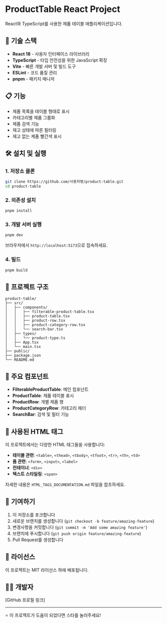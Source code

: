# ProductTable React Project

React와 TypeScript를 사용한 제품 테이블 애플리케이션입니다.

## 🚀 기술 스택

- **React 18** - 사용자 인터페이스 라이브러리
- **TypeScript** - 타입 안전성을 위한 JavaScript 확장
- **Vite** - 빠른 개발 서버 및 빌드 도구
- **ESLint** - 코드 품질 관리
- **pnpm** - 패키지 매니저

## 📋 기능

- 제품 목록을 테이블 형태로 표시
- 카테고리별 제품 그룹화
- 제품 검색 기능
- 재고 상태에 따른 필터링
- 재고 없는 제품 빨간색 표시

## 🛠️ 설치 및 실행

### 1. 저장소 클론

```bash
git clone https://github.com/사용자명/product-table.git
cd product-table
```

### 2. 의존성 설치

```bash
pnpm install
```

### 3. 개발 서버 실행

```bash
pnpm dev
```

브라우저에서 `http://localhost:5173`으로 접속하세요.

### 4. 빌드

```bash
pnpm build
```

## 📁 프로젝트 구조

```
product-table/
├── src/
│   ├── components/
│   │   ├── filterable-product-table.tsx
│   │   ├── product-table.tsx
│   │   ├── product-row.tsx
│   │   ├── product-category-row.tsx
│   │   └── search-bar.tsx
│   ├── types/
│   │   └── product-type.ts
│   ├── App.tsx
│   └── main.tsx
├── public/
├── package.json
└── README.md
```

## 🎯 주요 컴포넌트

- **FilterableProductTable**: 메인 컴포넌트
- **ProductTable**: 제품 테이블 표시
- **ProductRow**: 개별 제품 행
- **ProductCategoryRow**: 카테고리 헤더
- **SearchBar**: 검색 및 필터 기능

## 📝 사용된 HTML 태그

이 프로젝트에서는 다양한 HTML 태그들을 사용합니다:

- **테이블 관련**: `<table>`, `<thead>`, `<tbody>`, `<tfoot>`, `<tr>`, `<th>`, `<td>`
- **폼 관련**: `<form>`, `<input>`, `<label>`
- **컨테이너**: `<div>`
- **텍스트 스타일링**: `<span>`

자세한 내용은 `HTML_TAGS_DOCUMENTATION.md` 파일을 참조하세요.

## 🤝 기여하기

1. 이 저장소를 포크합니다
2. 새로운 브랜치를 생성합니다 (`git checkout -b feature/amazing-feature`)
3. 변경사항을 커밋합니다 (`git commit -m 'Add some amazing feature'`)
4. 브랜치에 푸시합니다 (`git push origin feature/amazing-feature`)
5. Pull Request를 생성합니다

## 📄 라이선스

이 프로젝트는 MIT 라이선스 하에 배포됩니다.

## 👨‍💻 개발자

[GitHub 프로필 링크]

---

⭐ 이 프로젝트가 도움이 되었다면 스타를 눌러주세요!
